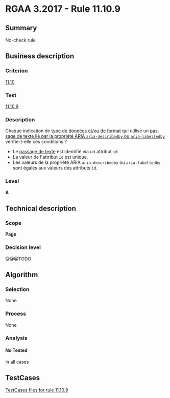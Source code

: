 # RGAA 3.2017 - Rule 11.10.9

## Summary
No-check rule


## Business description

### Criterion
[11.10](http://references.modernisation.gouv.fr/rgaa-accessibilite/criteres.html#crit-11-10)

### Test
[11.10.9](http://references.modernisation.gouv.fr/rgaa-accessibilite/criteres.html#test-11-10-9)

### Description
<div lang="fr">Chaque indication de <a href="http://references.modernisation.gouv.fr/rgaa-accessibilite/glossaire.html#type-et-format-de-donnes">type de donn&#xE9;es et/ou de format</a> qui utilise un <a href="http://references.modernisation.gouv.fr/rgaa-accessibilite/glossaire.html#passage-texte-aria">passage de texte li&#xE9; par la propri&#xE9;t&#xE9; ARIA <code lang="en">aria-describedby</code> ou <code lang="en">aria-labelledby</code></a> v&#xE9;rifie-t-elle ces conditions&nbsp;? <ul><li>Le <a href="http://references.modernisation.gouv.fr/rgaa-accessibilite/glossaire.html#passage-texte-aria">passage de texte</a> est identifi&#xE9; via un attribut <code lang="en">id</code>.</li> <li>La valeur de l'attribut <code lang="en">id</code> est unique.</li> <li>Les valeurs de la propri&#xE9;t&#xE9; ARIA <code lang="en">aria-describedby</code> ou <code lang="en">aria-labelledby</code> sont &#xE9;gales aux valeurs des attributs <code lang="en">id</code>.</li> </ul></div>

### Level
**A**


## Technical description

### Scope
**Page**

### Decision level
@@@TODO


## Algorithm

### Selection
None

### Process
None

### Analysis

#### No Tested
In all cases


##  TestCases

[TestCases files for rule 11.10.9](https://github.com/Asqatasun/Asqatasun/tree/develop/rules/rules-rgaa3.2017/src/test/resources/testcases/rgaa32017/Rgaa32017Rule111009/)


